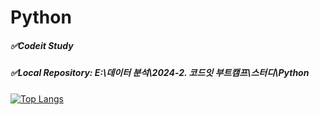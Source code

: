 # Python
##### ✅Codeit Study
##### ✅Local Repository: E:\데이터 분석\2024-2. 코드잇 부트캠프\스터디\Python

[![Top Langs](https://github-readme-stats.vercel.app/api/top-langs/?username=Emma10003)](https://github.com/anuraghazra/github-readme-stats)

